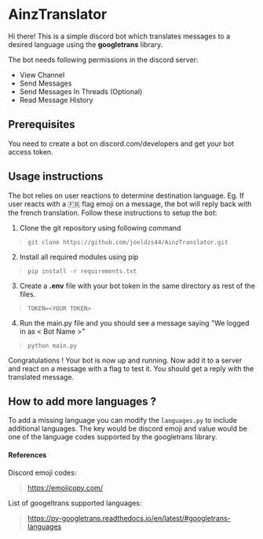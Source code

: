 # AinzTranslator

Hi there!
This is a simple discord bot which translates messages to a desired language using the **googletrans** library.

The bot needs following permissions in the discord server:
- View Channel
- Send Messages
- Send Messages In Threads (Optional)
- Read Message History

## Prerequisites
You need to create a bot on discord.com/developers and get your bot access token.


## Usage instructions
The bot relies on user reactions to determine destination language.
Eg. If user reacts with a :fr: flag emoji on a message, the bot will reply back with the french translation. Follow these instructions to setup the bot:

1. Clone the git repository using following command
>`git clone https://github.com/joeldzs44/AinzTranslator.git`
2. Install all required modules using pip
> `pip install -r requirements.txt`
3. Create a **.env** file with your bot token in the same directory as rest of the files.
> `TOKEN=<YOUR TOKEN>`
4. Run the main.py file and you should see a message saying "We logged in as < Bot Name >"
> `python main.py`

Congratulations ! Your bot is now up and running. Now add it to a server and react on a message with a flag to test it. You should get a reply with the translated message.

## How to add more languages ?
To add a missing language you can modify the `languages.py` to include additional languages. The key would be discord emoji and value would be one of the language codes supported by the googletrans library.

#### References
Discord emoji codes:
> https://emojicopy.com/

List of googeltrans supported languages:
> https://py-googletrans.readthedocs.io/en/latest/#googletrans-languages